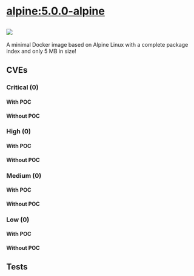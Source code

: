 # [alpine:5.0.0-alpine](https://hub.docker.com/_/alpine?tab=tags)
![](https://img.shields.io/static/v1?label=tag&message=5.0.0-alpine&color=blue)
---
<p>
A minimal Docker image based on Alpine Linux with a complete package index and only 5 MB in size!
</p>

## CVEs
### Critical (0)
#### With POC

#### Without POC


### High (0)
#### With POC

#### Without POC


### Medium (0)
#### With POC

#### Without POC


### Low (0)
#### With POC

#### Without POC


## Tests
